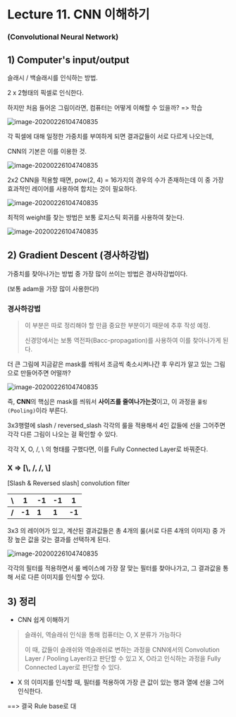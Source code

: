 # Lecture 11. CNN 이해하기

### (Convolutional Neural Network)



## 1) Computer's input/output

슬래시 / 백슬래시를 인식하는 방법.

2 x 2형태의 픽셀로 인식한다.

하지만 처음 들어온 그림이라면, 컴퓨터는 어떻게 이해할 수 있을까? => 학습

![image-20200226104740835](../capture/slash.png)



각 픽셀에 대해 일정한 가중치를 부여하게 되면 결과값들이 서로 다르게 나오는데, 

CNN의 기본은 이를 이용한 것. 

![image-20200226104740835](../capture/CNN_slash.jpg)



2x2 CNN을 적용할 때면, pow(2, 4) = 16가지의 경우의 수가 존재하는데 이 중 가장 효과적인 레이어를 사용하여 합치는 것이 필요하다.

![image-20200226104740835](../capture/CNN_choices.jpg)





최적의 weight를 찾는 방법은 보통 로지스틱 회귀를 사용하여 찾는다.

![image-20200226104740835](../capture/CNN_find_weight.jpg)



## 2) Gradient Descent (경사하강법)

가중치를 찾아나가는 방법 중 가장 많이 쓰이는 방법은 경사하강법이다.

(보통 adam을 가장 많이 사용한다!)



### 경사하강법

> 이 부분은 따로 정리해야 할 만큼 중요한 부분이기 때문에 추후 작성 예정.
>
> 신경망에서는 보통 역전파(Bacc-propagation)를 사용하여 이를 찾아나가게 된다.



더 큰 그림에 지금같은 mask를 씌워서 조금씩 축소시켜나간 후 우리가 알고 있는 그림으로 만들어주면 어떨까?



![image-20200226104740835](../capture/CNN_masking.jpg)

즉, **CNN**의 핵심은 mask를 씌워서 **사이즈를 줄여나가는것**이고, 이 과정을 `풀링(Pooling)`이라 부른다.



3x3행렬에 slash / reversed_slash 각각의 룰을 적용해서 4인 값들에 선을 그어주면 각각 다른 그림이 나오는 걸 확인할 수 있다.

각각 X, O, /, \ 의 형태를 구했다면, 이를 Fully Connected Layer로 바꿔준다.

### X => [\\, /, /, \\]

[Slash & Reversed slash] convolution filter

| \     | 1      | -1    | -1    | 1      |
| ----- | ------ | ----- | ----- | ------ |
| **/** | **-1** | **1** | **1** | **-1** |

3x3 의 레이어가 있고, 계산된 결과값들은 총 4개의 룰(서로 다른 4개의 이미지)  중 가장 높은 값을 갖는 결과를 선택하게 된다.

![image-20200226104740835](../capture/CNN_rule.jpg)

각각의 필터를 적용하면서 룰 베이스에 가장 잘 맞는 필터를 찾아나가고, 그 결과값을 통해 서로 다른 이미지를 인식할 수 있다.



## 3) 정리

- CNN 쉽게 이해하기

> 슬래쉬, 역슬래쉬 인식을 통해 컴퓨터는 O, X 분류가 가능하다
>
> 이 때, 값들이 슬래쉬와 역슬래쉬로 변하는 과정을 CNN에서의 Convolution Layer / Pooling Layer라고 판단할 수 있고 X, O라고 인식하는 과정을 Fully Connected Layer로 판단할 수 있다.



- X 의 이미지를 인식할 때, 필터를 적용하여 가장 큰 값이 있는 행과 열에 선을 그어 인식한다.

==> 결국 Rule base로 대